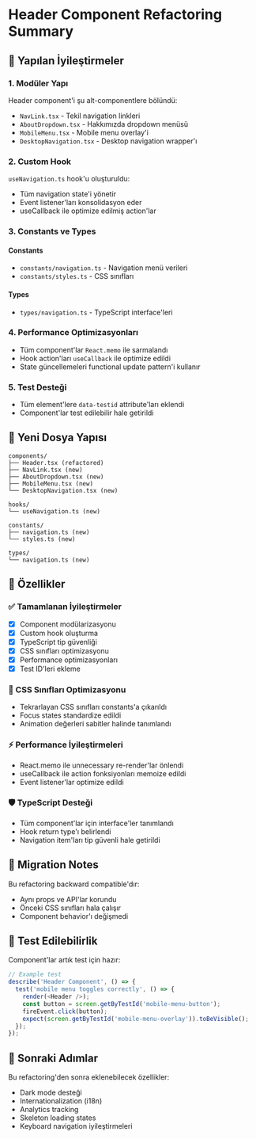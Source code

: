 # Header Component Refactoring Summary

## 🎯 Yapılan İyileştirmeler

### 1. **Modüler Yapı**

Header component'i şu alt-componentlere bölündü:

- `NavLink.tsx` - Tekil navigation linkleri
- `AboutDropdown.tsx` - Hakkımızda dropdown menüsü
- `MobileMenu.tsx` - Mobile menu overlay'i
- `DesktopNavigation.tsx` - Desktop navigation wrapper'ı

### 2. **Custom Hook**

`useNavigation.ts` hook'u oluşturuldu:

- Tüm navigation state'i yönetir
- Event listener'ları konsolidasyon eder
- useCallback ile optimize edilmiş action'lar

### 3. **Constants ve Types**

#### Constants

- `constants/navigation.ts` - Navigation menü verileri
- `constants/styles.ts` - CSS sınıfları

#### Types

- `types/navigation.ts` - TypeScript interface'leri

### 4. **Performance Optimizasyonları**

- Tüm component'lar `React.memo` ile sarmalandı
- Hook action'ları `useCallback` ile optimize edildi
- State güncellemeleri functional update pattern'i kullanır

### 5. **Test Desteği**

- Tüm element'lere `data-testid` attribute'ları eklendi
- Component'lar test edilebilir hale getirildi

## 📁 Yeni Dosya Yapısı

```
components/
├── Header.tsx (refactored)
├── NavLink.tsx (new)
├── AboutDropdown.tsx (new)
├── MobileMenu.tsx (new)
└── DesktopNavigation.tsx (new)

hooks/
└── useNavigation.ts (new)

constants/
├── navigation.ts (new)
└── styles.ts (new)

types/
└── navigation.ts (new)
```

## 🔧 Özellikler

### ✅ Tamamlanan İyileştirmeler

- [x] Component modülarizasyonu
- [x] Custom hook oluşturma
- [x] TypeScript tip güvenliği
- [x] CSS sınıfları optimizasyonu
- [x] Performance optimizasyonları
- [x] Test ID'leri ekleme

### 🎨 CSS Sınıfları Optimizasyonu

- Tekrarlayan CSS sınıfları constants'a çıkarıldı
- Focus states standardize edildi
- Animation değerleri sabitler halinde tanımlandı

### ⚡ Performance İyileştirmeleri

- React.memo ile unnecessary re-render'lar önlendi
- useCallback ile action fonksiyonları memoize edildi
- Event listener'lar optimize edildi

### 🛡️ TypeScript Desteği

- Tüm component'lar için interface'ler tanımlandı
- Hook return type'ı belirlendi
- Navigation item'ları tip güvenli hale getirildi

## 🔄 Migration Notes

Bu refactoring backward compatible'dır:

- Aynı props ve API'lar korundu
- Önceki CSS sınıfları hala çalışır
- Component behavior'ı değişmedi

## 🧪 Test Edilebilirlik

Component'lar artık test için hazır:

```typescript
// Example test
describe('Header Component', () => {
  test('mobile menu toggles correctly', () => {
    render(<Header />);
    const button = screen.getByTestId('mobile-menu-button');
    fireEvent.click(button);
    expect(screen.getByTestId('mobile-menu-overlay')).toBeVisible();
  });
});
```

## 🚀 Sonraki Adımlar

Bu refactoring'den sonra eklenebilecek özellikler:

- Dark mode desteği
- Internationalization (i18n)
- Analytics tracking
- Skeleton loading states
- Keyboard navigation iyileştirmeleri
